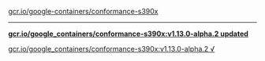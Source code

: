 [gcr.io/google-containers/conformance-s390x](https://hub.docker.com/r/sqeven/conformance-s390x/tags/) 

----
**[gcr.io/google_containers/conformance-s390x:v1.13.0-alpha.2 updated](https://hub.docker.com/r/sqeven/conformance-s390x/tags/)**

[gcr.io/google_containers/conformance-s390x:v1.13.0-alpha.2 √](https://hub.docker.com/r/sqeven/conformance-s390x/tags/)

